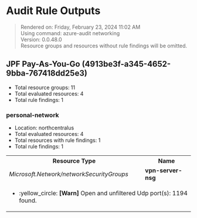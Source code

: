 # Audit Rule Outputs

> Rendered on: Friday, February 23, 2024 11:02 AM <br/>
> Using command: azure-audit networking <br/>
> Version: 0.0.48.0 <br/>
> Resource groups and resources without rule findings will be omitted.

## JPF Pay-As-You-Go (4913be3f-a345-4652-9bba-767418dd25e3)

- Total resource groups: 11
- Total evaluated resources: 4
- Total rule findings: 1

### personal-network

- Location: northcentralus
- Total evaluated resources: 4
- Total resources with rule findings: 1
- Total rule findings: 1

<table>
<tr>
<th>Resource Type</th>
<th>Name</th>
</tr>
<tr>
<td><em>Microsoft.Network/networkSecurityGroups</em></td>
<td><strong>vpn-server-nsg</strong></td>
</tr>
<tr>
<td colspan="2">
<ul>
<li>
:yellow_circle:
<strong>[Warn]</strong>
Open and unfiltered Udp port(s): 1194 found.
</li>
</ul>
</td>
</tr>
</table>
